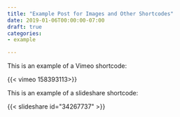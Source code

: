 ```yaml
---
title: "Example Post for Images and Other Shortcodes"
date: 2019-01-06T00:00:00-07:00
draft: true
categories:
- example

---
```


This is an example of a Vimeo shortcode:

{{< vimeo 158393113>}}

This is an example of a slideshare shortcode:

{{< slideshare id="34267737" >}}
